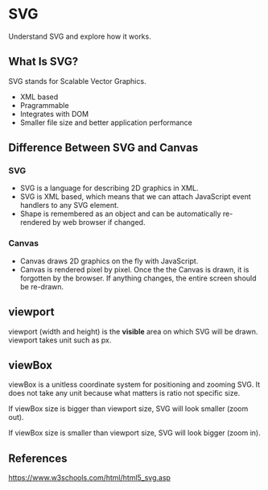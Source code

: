 # SVG

Understand SVG and explore how it works.

## What Is SVG?

SVG stands for Scalable Vector Graphics.

-   XML based
-   Pragrammable
-   Integrates with DOM
-   Smaller file size and better application performance

## Difference Between SVG and Canvas

### SVG

-   SVG is a language for describing 2D graphics in XML.
-   SVG is XML based, which means that we can attach JavaScript event handlers to any SVG element.
-   Shape is remembered as an object and can be automatically re-rendered by web browser if changed.

### Canvas

-   Canvas draws 2D graphics on the fly with JavaScript.
-   Canvas is rendered pixel by pixel. Once the the Canvas is drawn, it is forgotten by the browser. If anything changes, the entire screen should be re-drawn.

## viewport

viewport (width and height) is the **visible** area on which SVG will be drawn. viewport takes unit such as px.

## viewBox

viewBox is a unitless coordinate system for positioning and zooming SVG. It does not take any unit because what matters is ratio not specific size.

If viewBox size is bigger than viewport size, SVG will look smaller (zoom out).

If viewBox size is smaller than viewport size, SVG will look bigger (zoom in).

## References

https://www.w3schools.com/html/html5_svg.asp
